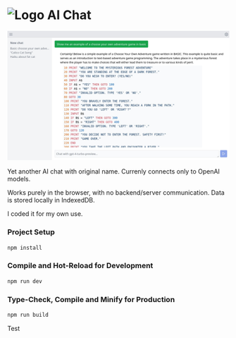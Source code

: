 # <img src="https://raw.githubusercontent.com/ksdev-pl/ai-chat/master/public/icon-192.png" alt="Logo" width="25" height="25"/> AI Chat

![Screenshot](.github/screenshot.jpg)

Yet another AI chat with original name. Currenly connects only to OpenAI models.

Works purely in the browser, with no backend/server communication. Data is stored locally in IndexedDB.

I coded it for my own use.

### Project Setup

```sh
npm install
```

### Compile and Hot-Reload for Development

```sh
npm run dev
```

### Type-Check, Compile and Minify for Production

```sh
npm run build
```

Test